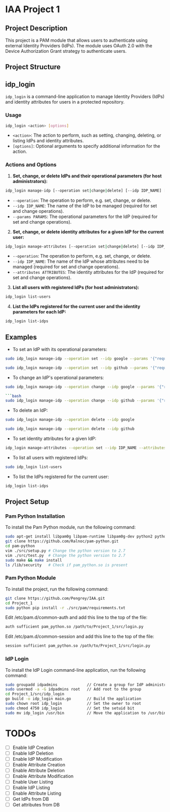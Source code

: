 # IAA Project 1

## Project Description
This project is a PAM module that allows users to authenticate using external Identity Providers (IdPs). The module uses OAuth 2.0 with the Device Authorization Grant strategy to authenticate users.

## Project Structure

## idp_login
`idp_login` is a command-line application to manage Identity Providers (IdPs) and identity attributes for users in a protected repository.

### Usage
```bash
idp_login <action> [options]
```
- `<action>`: The action to perform, such as setting, changing, deleting, or listing IdPs and identity attributes.
- `[options]`: Optional arguments to specify additional information for the action.

### Actions and Options

1. **Set, change, or delete IdPs and their operational parameters (for host administrators):**

```bash
idp_login manage-idp [--operation set|change|delete] [--idp IDP_NAME] [--params PARAMS]
```

- `--operation`: The operation to perform, e.g. set, change, or delete.
- `--idp IDP_NAME`: The name of the IdP to be managed (required for set and change operations).
- `--params PARAMS`: The operational parameters for the IdP (required for set and change operations).

2. **Set, change, or delete identity attributes for a given IdP for the current user:**

```bash
idp_login manage-attributes [--operation set|change|delete] [--idp IDP_NAME] [--attributes ATTRIBUTES]
```

- `--operation`: The operation to perform, e.g. set, change, or delete.
- `--idp IDP_NAME`: The name of the IdP whose attributes need to be managed (required for set and change operations).
- `--attributes ATTRIBUTES`: The identity attributes for the IdP (required for set and change operations).

3. **List all users with registered IdPs (for host administrators):**

```bash
idp_login list-users
```

4. **List the IdPs registered for the current user and the identity parameters for each IdP:**

```bash
idp_login list-idps
```

## Examples

- To set an IdP with its operational parameters:

```bash
sudo idp_login manage-idp --operation set --idp google --params '{"request_url":"https://accounts.google.com/o/oauth2/device/code","request_arguments":{"client_id":"572020437555-gmf1c30oaqla0749f730udft703es94q.apps.googleusercontent.com","scope":"https://www.googleapis.com/auth/userinfo.email"},"user_url":"https://accounts.google.com/o/oauth2/device/usercode","poll_url":"https://accounts.google.com/o/oauth2/token","poll_arguments":{"client_id":"572020437555-gmf1c30oaqla0749f730udft703es94q.apps.googleusercontent.com","client_secret":"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","device_code":None,"grant_type":"urn:ietf:params:oauth:grant-type:device_code"}}'
```

```bash
sudo idp_login manage-idp --operation set --idp github --params '{"request_url":"https://github.com/login/device/code","request_arguments":{"client_id":"a6b22dc869165e33cd5b","scope":"user:email"},"user_url":"https://github.com/login/device","poll_url":"https://github.com/login/oauth/access_token","poll_arguments":{"client_id":"a6b22dc869165e33cd5b","device_code":None,"grant_type":"urn:ietf:params:oauth:grant-type:device_code"}}'
```

- To change an IdP's operational parameters:

```bash
sudo idp_login manage-idp --operation change --idp google --params '{"request_url":"https://accounts.google.com/o/oauth2/device/code","request_arguments":{"client_id":"572020437555-gmf1c30oaqla0749f730udft703es94q.apps.googleusercontent.com","scope":"https://www.googleapis.com/auth/userinfo.email"},"user_url":"https://accounts.google.com/o/oauth2/device/usercode","poll_url":"https://accounts.google.com/o/oauth2/token","poll_arguments":{"client_id":"562020437555-gmf1c30oaqla0749f730udft703es94q.apps.googleusercontent.com","client_secret":"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","device_code":None,"grant_type":"urn:ietf:params:oauth:grant-type:device_code"}}'
```

```bash
```bash
sudo idp_login manage-idp --operation change --idp github --params '{"request_url":"https://github.com/login/device/code","request_arguments":{"client_id":"a6b22dc869165e33cd5b","scope":"user:email"},"user_url":"https://github.com/login/device","poll_url":"https://github.com/login/oauth/access_token","poll_arguments":{"client_id":"a7b22dc869165e33cd5b","device_code":None,"grant_type":"urn:ietf:params:oauth:grant-type:device_code"}}'
```

- To delete an IdP:

```bash
sudo idp_login manage-idp --operation delete --idp google
```

```bash
sudo idp_login manage-idp --operation delete --idp github
```

- To set identity attributes for a given IdP:

```bash
idp_login manage-attributes --operation set --idp IDP_NAME --attributes ATTRIBUTES
```

- To list all users with registered IdPs:

```bash
sudo idp_login list-users
```

- To list the IdPs registered for the current user:

```bash
idp_login list-idps
```

## Project Setup
### Pam Python Installation
To install the Pam Python module, run the following command:
```bash
sudo apt-get install libpam0g libpam-runtime libpam0g-dev python2 python2-dev
git clone https://github.com/Ralnoc/pam-python.git
cd pam-python
vim ./src/setup.py # Change the python version to 2.7
vim ./src/test.py  # Change the python version to 2.7
sudo make && make install
ls /lib/security   # Check if pam_python.so is present
```

### Pam Python Module
To install the project, run the following command:
```bash
git clone https://github.com/Pengrey/IAA.git
cd Project_1
sudo python pip install -r ./src/pam/requirements.txt
```

Edit /etc/pam.d/common-auth and add this line to the top of the file:
```bash
auth sufficient pam_python.so /path/to/Project_1/src/login.py
```

Edit /etc/pam.d/common-session and add this line to the top of the file:
```bash
session	sufficient pam_python.so /path/to/Project_1/src/login.py
```

### IdP Login
To install the IdP Login command-line application, run the following command:
```bash
sudo groupadd idpadmins             // Create a group for IdP administrators
sudo usermod -a -G idpadmins root   // Add root to the group
cd Project_1/src/idp_login
go build -o idp_login main.go       // Build the application
sudo chown root idp_login           // Set the owner to root
sudo chmod 4750 idp_login           // Set the setuid bit
sudo mv idp_login /usr/bin          // Move the application to /usr/bin
```

# TODOs
- [ ] Enable IdP Creation
- [ ] Enable IdP Deletion
- [ ] Enable IdP Modification
- [ ] Enable Attribute Creation
- [ ] Enable Attribute Deletion
- [ ] Enable Attribute Modification
- [ ] Enable User Listing
- [ ] Enable IdP Listing
- [ ] Enable Attribute Listing
- [ ] Get IdPs from DB
- [ ] Get attributes from DB
